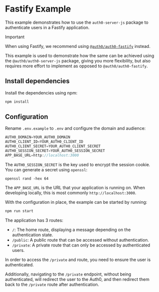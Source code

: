 # Fastify Example

This example demonstrates how to use the `auth0-server-js` package to authenticate users in a Fastify application.

> [!IMPORTANT]  
> When using Fastify, we recommend using [`@auth0/auth0-fastify`](https://github.com/auth0/auth0-fastify/tree/main/packages/auth0-fastify) instead. 
>
> This example is used to demonstrate how the same can be achieved using the `@auth0/auth0-server-js` package, giving you more flexibility, but also requires more effort to implement as opposed to `@auth0/auth0-fastify`.

## Install dependencies

Install the dependencies using npm:

```bash
npm install
```

## Configuration

Rename `.env.example` to `.env` and configure the domain and audience:

```ts
AUTH0_DOMAIN=YOUR_AUTH0_DOMAIN
AUTH0_CLIENT_ID=YOUR_AUTH0_CLIENT_ID
AUTH0_CLIENT_SECRET=YOUR_AUTH0_CLIENT_SECRET
AUTH0_SESSION_SECRET=YOUR_AUTH0_SESSION_SECRET
APP_BASE_URL=http://localhost:3000
```

The `AUTH0_SESSION_SECRET` is the key used to encrypt the session cookie. You can generate a secret using `openssl`:

```shell
openssl rand -hex 64
```

The `APP_BASE_URL` is the URL that your application is running on. When developing locally, this is most commonly `http://localhost:3000`.

With the configuration in place, the example can be started by running:

```bash
npm run start
``` 

The application has 3 routes:

- `/`: The home route, displaying a message depending on the authentication state.
- `/public`: A public route that can be accessed without authentication.
- `/private`: A private route that can only be accessed by authenticated users.


In order to access the `/private` and route, you need to ensure the user is authenticated.

Additionally, navigating to the `/private` endpoint, without being authenticated, will redirect the user to the Auth0, and then redirect them back to the `/private` route after authentication.